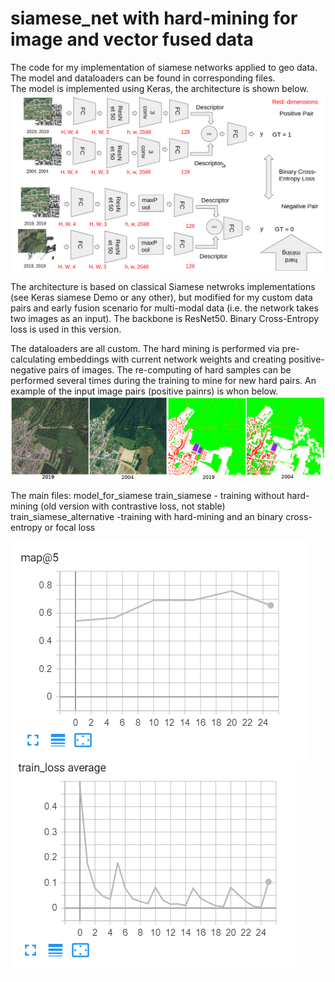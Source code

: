 # siamese_net with hard-mining for image and vector fused data
The code for my implementation of siamese networks applied to geo data. The model and dataloaders can be found in corresponding files.  
The model is implemented using Keras, the architecture is shown below. 
![alt text](https://github.com/margokhokhlova/siamese_net/blob/master/architecture.png)

The architecture is based on classical Siamese netwroks implementations (see Keras siamese Demo or any other), but modified for my custom data pairs and early fusion scenario for multi-modal data (i.e. the network takes two images as an input). The backbone is ResNet50. Binary Cross-Entropy loss is used in this version.

The dataloaders are all custom. The hard mining is performed via pre-calculating embeddings with current network weights and creating positive-negative pairs of images. The re-computing of hard samples can be performed several times during the training to mine for new hard pairs.
An example of the input image pairs (positive painrs) is whon below.
![alt text](https://github.com/margokhokhlova/siamese_net/blob/master/data.png) 

The main files:
model_for_siamese
train_siamese - training without hard-mining (old version with contrastive loss, not stable)
train_siamese_alternative -training with hard-mining and an binary cross-entropy or focal loss

![alt text](https://github.com/margokhokhlova/siamese_net/blob/master/train_accuracy.png) 
![alt text](https://github.com/margokhokhlova/siamese_net/blob/master/train_loss.png)

